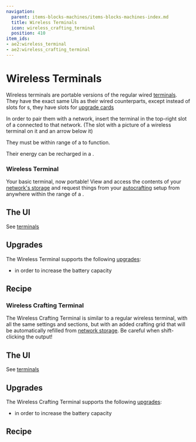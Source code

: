 ```yaml
---
navigation:
  parent: items-blocks-machines/items-blocks-machines-index.md
  title: Wireless Terminals
  icon: wireless_crafting_terminal
  position: 410
item_ids:
- ae2:wireless_terminal
- ae2:wireless_crafting_terminal
---
```


# Wireless Terminals

<Row>
  <ItemImage id="wireless_terminal" scale="4" />

  <ItemImage id="wireless_crafting_terminal" scale="4" />
</Row>

Wireless terminals are portable versions of the regular wired [terminals](terminals.md). They have the exact same UIs as their
wired counterparts, except instead of slots for <ItemLink id="view_cell" />s, they have slots for [upgrade cards](upgrade_cards.md)

In order to pair them with a network, insert the terminal in the top-right slot of a <ItemLink id="security_terminal" />
connected to that network. (The slot with a picture of a wireless terminal on it and an arrow below it)

They must be within range of a <ItemLink id="wireless_access_point" /> to function.

Their energy can be recharged in a <ItemLink id="charger" />.

### Wireless Terminal

<ItemImage id="wireless_terminal" scale="4" />

Your basic terminal, now portable! View and access the contents of your [network's storage](../ae2-mechanics/import-export-storage.md)
and request things from your [autocrafting](../ae2-mechanics/autocrafting.md) setup from anywhere within the range of a
<ItemLink id="wireless_access_point" />.

## The UI

See [terminals](terminals.md)

## Upgrades

The Wireless Terminal supports the following [upgrades](upgrade_cards.md):

*   <ItemLink id="energy_card" /> in order to increase the battery capacity

## Recipe

<RecipeFor id="wireless_terminal" />

### Wireless Crafting Terminal

<ItemImage id="wireless_crafting_terminal" scale="4" />

The Wireless Crafting Terminal is similar to a regular wireless terminal, with all the same settings and sections, but with an added crafting grid that will be automatically
refilled from [network storage](../ae2-mechanics/import-export-storage.md). Be careful when shift-clicking the output!

## The UI

See [terminals](terminals.md)

## Upgrades

The Wireless Crafting Terminal supports the following [upgrades](upgrade_cards.md):

*   <ItemLink id="energy_card" /> in order to increase the battery capacity

## Recipe

<RecipeFor id="wireless_crafting_terminal" />
